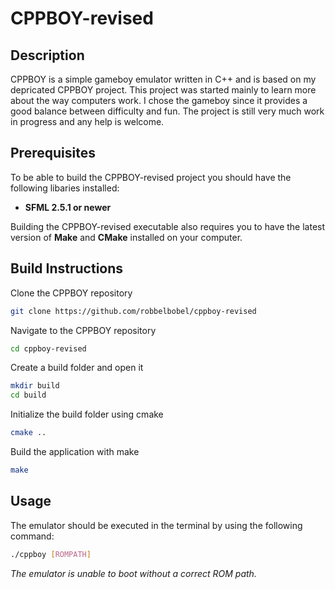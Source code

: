 # CPPBOY-revised

## Description

CPPBOY is a simple gameboy emulator written in C++ and is based on my depricated CPPBOY project. This project was started mainly to learn more about the way computers work. I chose the gameboy since it provides a good balance between difficulty and fun. The project is still very much work in progress and any help is welcome.

## Prerequisites

To be able to build the CPPBOY-revised project you should have the following libaries installed:

* **SFML 2.5.1 or newer**

Building the CPPBOY-revised executable also requires you to have the latest version of **Make** and **CMake** installed on your computer.

## Build Instructions

Clone the CPPBOY repository

~~~bash
git clone https://github.com/robbelbobel/cppboy-revised
~~~

Navigate to the CPPBOY repository

~~~bash
cd cppboy-revised
~~~

Create a build folder and open it

~~~bash
mkdir build
cd build
~~~~

Initialize the build folder using cmake

~~~bash
cmake ..
~~~

Build the application with make

~~~bash
make
~~~

## Usage

The emulator should be executed in the terminal by using the following command:

~~~bash
./cppboy [ROMPATH]
~~~

*The emulator is unable to boot without a correct ROM path.*
